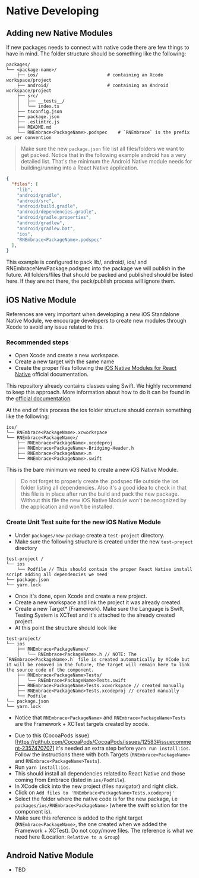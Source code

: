 # Native Developing

## Adding new Native Modules

If new packages needs to connect with native code there are few things to have in mind.
The folder structure should be something like the following:

```
packages/
└── <package-name>/
    ├── ios/                          # containing an Xcode workspace/project
    ├── android/                      # containing an Android workspace/project
    ├── src/
    │   ├── __tests__/
    │   └── index.ts
    ├── tsconfig.json
    ├── package.json
    ├── .eslintrc.js
    ├── README.md
    └── RNEmbrace<PackageName>.podspec    # `RNEmbrace` is the prefix as per convention
```

> Make sure the new `package.json` file list all files/folders we want to get packed. Notice that in the following example android has a very detailed list. That's the minimum the Android Native module needs for building/running into a React Native application.

```json
{
  "files": [
    "lib",
    "android/gradle",
    "android/src",
    "android/build.gradle",
    "android/dependencies.gradle",
    "android/gradle.properties",
    "android/gradlew",
    "android/gradlew.bat",
    "ios",
    "RNEmbrace<PackageName>.podspec"
  ],
}
```

This example is configured to pack lib/, android/, ios/ and RNEmbraceNewPackage.podspec into the package we will publish in the future. All folders/files that should be packed and published should be listed here. If they are not there, the pack/publish process will ignore them.

## iOS Native Module

References are very important when developing a new iOS Standalone Native Module, we encourage developers to create new modules through Xcode to avoid any issue related to this.

### Recommended steps

- Open Xcode and create a new workspace.
- Create a new target with the same name
- Create the proper files following the [iOS Native Modules for React Native](https://reactnative.dev/docs/native-modules-ios) official documentation.

This repository already contains classes using Swift. We highly recommend to keep this approach. More information about how to do it can be found in the [official documentation](https://reactnative.dev/docs/native-modules-ios#exporting-swift).

At the end of this process the ios folder structure should contain something like the following:

```
ios/
└── RNEmbrace<PackageName>.xcworkspace
└── RNEmbrace<PackageName>/
    ├── RNEmbrace<PackageName>.xcodeproj
    ├── RNEmbrace<PackageName>-Bridging-Header.h
    ├── RNEmbrace<PackageName>.m
    └── RNEmbrace<PackageName>.swift
```

This is the bare minimum we need to create a new iOS Native Module.

> Do not forget to properly create the .podspec file outside the ios folder listing all dependencies. Also it's a good idea to check in that this file is in place after run the build and pack the new package. Without this file the new iOS Native Module won't be recognized by the application and won't be installed.

### Create Unit Test suite for the new iOS Native Module

- Under `packages/new-package` create a `test-project` directory.
- Make sure the following structure is created under the new `test-project` directory

```
test-project /
└── ios
    └── Podfile // This should contain the proper React Native install script adding all dependencies we need
└── package.json
└── yarn.lock
```

- Once it's done, open Xcode and create a new project.
- Create a new workspace and link the project it was already created.
- Create a new Target* (Framework). Make sure the Language is Swift, Testing System is XCTest and it's attached to the already created project.
- At this point the structure should look like

```
test-project/
└── ios
    ├── RNEmbrace<PackageName>/
    │   └── RNEmbrace<PackageName>.h // NOTE: The `RNEmbrace<PackageName>.h` file is created automatically by XCode but it will be removed in the future, the target will remain here to link the source code of the component.
    ├── RNEmbrace<PackageName>Tests/
    │   └── RNEmbrace<PackageName>Tests.swift
    ├── RNEmbrace<PackageName>Tests.xcworkspace // created manually
    ├── RNEmbrace<PackageName>Tests.xcodeproj // created manually
    └── Podfile
└── package.json
└── yarn.lock
```
* Notice that `RNEmbrace<PackageName>` and `RNEmbrace<PackageName>Tests` are the Framework + XCTest targets created by xcode.

- Due to this (CocoaPods issue)[https://github.com/CocoaPods/CocoaPods/issues/12583#issuecomment-2357470707] it's needed an extra step before `yarn run install:ios`. Follow the instructions there with both Targets (`RNEmbrace<PackageName>` and `RNEmbrace<PackageName>Tests`).
- Run `yarn install:ios`.
- This should install all dependencies related to React Native and those coming from Embrace (listed in `ios/Podfile`). 
- In XCode click into the new project (files navigator) and right click.
- Click on `Add files to 'RNEmbrace<PackageName>Tests.xcodeproj'`
- Select the folder where the native code is for the new package, i.e `packages/ios/RNEmbrace<PackageName>` (where the swift solution for the component is).
- Make sure this reference is added to the right target (`RNEmbrace<PackageName>`, the one created when we added the Framework + XCTest). Do not copy/move files. The reference is what we need here (Location: `Relative to a Group`)

## Android Native Module
- TBD